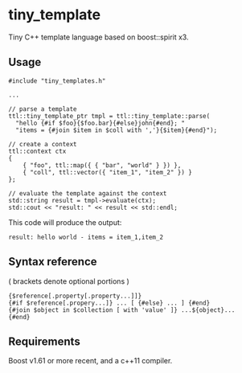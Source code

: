 # tiny_template

Tiny C++ template language based on boost::spirit x3.

## Usage
    
    #include "tiny_templates.h"
    
    ...
    
    // parse a template
    ttl::tiny_template_ptr tmpl = ttl::tiny_template::parse(
      "hello {#if $foo}{$foo.bar}{#else}john{#end}; "
      "items = {#join $item in $coll with ','}{$item}{#end}");
    
    // create a context
    ttl::context ctx
    {
        { "foo", ttl::map({ { "bar", "world" } }) },
        { "coll", ttl::vector({ "item_1", "item_2" }) }
    };
    
    // evaluate the template against the context
    std::string result = tmpl->evaluate(ctx);
    std::cout << "result: " << result << std::endl;
   
   
This code will produce the output:

    result: hello world - items = item_1,item_2

## Syntax reference

( brackets denote optional portions )

    {$reference[.property[.property...]]}
    {#if $reference[.propery...]} ... [ {#else} ... ] {#end}
    {#join $object in $collection [ with 'value' ]} ...${object}...  {#end}

## Requirements

Boost v1.61 or more recent, and a c++11 compiler.
